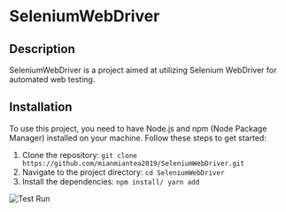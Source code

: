 # SeleniumWebDriver

## Description
SeleniumWebDriver is a project aimed at utilizing Selenium WebDriver for automated web testing.

## Installation
To use this project, you need to have Node.js and npm (Node Package Manager) installed on your machine. Follow these steps to get started:

1. Clone the repository: `git clone https://github.com/mianmiantea2019/SeleniumWebDriver.git`
2. Navigate to the project directory: `cd SeleniumWebDriver`
3. Install the dependencies: `npm install/ yarn add`


![Test Run]([AdvanceButtonTest.JPG](https://github.com/mianmiantea2019/SeleniumWebDriver/blob/main/images/AdvanceButtonTest.JPG))

